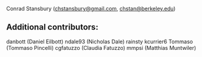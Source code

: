 Conrad Stansbury (chstansbury@gmail.com, chstan@berkeley.edu)

## Additional contributors:

danbott (Daniel Eilbott)
ndale93 (Nicholas Dale)
rainsty
kcurrier6
Tommaso (Tommaso Pincelli)
cgfatuzzo (Claudia Fatuzzo)
mmpsi (Matthias Muntwiler)
